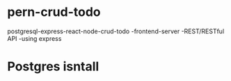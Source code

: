 # pern-crud-todo
postgresql-express-react-node-crud-todo
-frontend-server
-REST/RESTful API -using express

# Postgres isntall